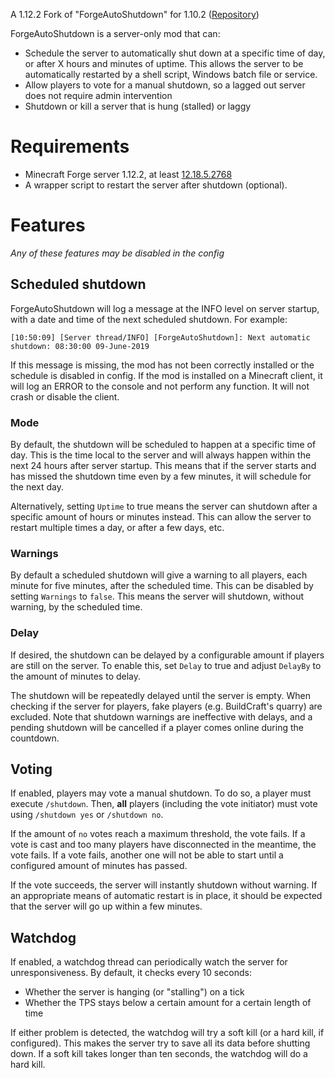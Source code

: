 A 1.12.2 Fork of "ForgeAutoShutdown" for 1.10.2 ([Repository](https://github.com/abused/ForgeAutoShutdown))


ForgeAutoShutdown is a server-only mod that can:

* Schedule the server to automatically shut down at a specific time of day, or after X
hours and minutes of uptime. This allows the server to be automatically restarted by a
shell script, Windows batch file or service.
* Allow players to vote for a manual shutdown, so a lagged out server does not require
admin intervention
* Shutdown or kill a server that is hung (stalled) or laggy

# Requirements

* Minecraft Forge server 1.12.2, at least [12.18.5.2768](http://files.minecraftforge.net/maven/net/minecraftforge/forge/index_1.12.2.html)
* A wrapper script to restart the server after shutdown (optional). 

# Features

*Any of these features may be disabled in the config*

## Scheduled shutdown
ForgeAutoShutdown will log a message at the INFO level on server startup, with a date and
time of the next scheduled shutdown. For example:

`[10:50:09] [Server thread/INFO] [ForgeAutoShutdown]: Next automatic shutdown: 08:30:00 09-June-2019`

If this message is missing, the mod has not been correctly installed or the schedule is
disabled in config. If the mod is installed on a Minecraft client, it will log an ERROR to
the console and not perform any function. It will not crash or disable the client.

### Mode
By default, the shutdown will be scheduled to happen at a specific time of day. This is
the time local to the server and will always happen within the next 24 hours after server
startup. This means that if the server starts and has missed the shutdown time even by a
few minutes, it will schedule for the next day.

Alternatively, setting `Uptime` to true means the server can shutdown after a specific
amount of hours or minutes instead. This can allow the server to restart multiple times a
day, or after a few days, etc.

### Warnings
By default a scheduled shutdown will give a warning to all players, each minute for five
minutes, after the scheduled time. This can be disabled by setting `Warnings` to `false`.
This means the server will shutdown, without warning, by the scheduled time.

### Delay
If desired, the shutdown can be delayed by a configurable amount if players are still on
the server. To enable this, set `Delay` to true and adjust `DelayBy` to the amount of
minutes to delay.

The shutdown will be repeatedly delayed until the server is empty. When checking if the
server for players, fake players (e.g. BuildCraft's quarry) are excluded. Note that
shutdown warnings are ineffective with delays, and a pending shutdown will be cancelled if
a player comes online during the countdown.

## Voting

If enabled, players may vote a manual shutdown. To do so, a player must execute
`/shutdown`. Then, **all** players (including the vote initiator) must vote using
`/shutdown yes` or `/shutdown no`.

If the amount of `no` votes reach a maximum threshold, the vote fails. If a vote is cast
and too many players have disconnected in the meantime, the vote fails. If a vote fails,
another one will not be able to start until a configured amount of minutes has passed.

If the vote succeeds, the server will instantly shutdown without warning. If an
appropriate means of automatic restart is in place, it should be expected that the server
will go up within a few minutes.

## Watchdog

If enabled, a watchdog thread can periodically watch the server for unresponsiveness. By
default, it checks every 10 seconds:

* Whether the server is hanging (or "stalling") on a tick
* Whether the TPS stays below a certain amount for a certain length of time

If either problem is detected, the watchdog will try a soft kill (or a hard kill, if
configured). This makes the server try to save all its data before shutting down. If a
soft kill takes longer than ten seconds, the watchdog will do a hard kill.
